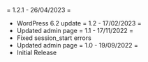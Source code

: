 = 1.2.1 - 26/04/2023 =
- WordPress 6.2 update
= 1.2 - 17/02/2023 =
- Updated admin page
= 1.1 - 17/11/2022 =
- Fixed session_start errors
- Updated admin page
= 1.0 - 19/09/2022 =
- Initial Release